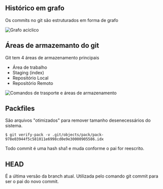 Histórico em grafo
------------------

Os commits no git são estruturados em forma de grafo

![Grafo acíclico](direct-acyclic-graph.svg)

Áreas de armazemanto do git
---------------------------

Git tem 4 áreas de armazenamento principais

- Área de trabalho
- Staging (index)
- Repositório Local
- Repositório Remoto

![Comandos de trasporte e áreas de armazenamento](git-transport.png)


Packfiles
---------

São arquivos "otimizados" para remover tamanho desenecessários do
sistema.


```
$ git verify-pack -v .git/objects/pack/pack-978e03944f5c581011e6998cd0e9e30000905586.idx

```

Todo commit é uma hash sha1 e muda conforme o pai for reescrito.

HEAD
----

É a última versão da branch atual.
Utilizada pelo comando git commit para ser o pai do novo commit.


